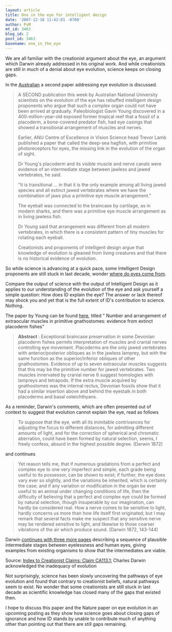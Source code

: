 ```yaml
---
layout: article
title: One in the eye for intelligent design
date: '2007-12-18 11:42:01 -0700'
author: PvM
mt_id: 3463
blog_id: 2
post_id: 3463
basename: one_in_the_eye
---
```

We are all familiar with the creationist argument about the eye, an argument which Darwin already addressed in his original work. And while creationists are still in much of a denial about eye evolution, science keeps on closing gaps.

In the [Australian](http://www.theaustralian.news.com.au/story/0,25197,22918796-12332,00.html) a second paper addressing eye evolution is discussed. 

> A SECOND publication this week by Australian National University scientists on the evolution of the
> eye has rebuffed intelligent design proponents who argue that such a complex organ could not have
> been arrived at gradually. Paleobiologist Gavin Young discovered in a 400-million-year-old exposed former tropical reef that a fossil of a placoderm, a bone-covered predator fish, had eye casings that showed a transitional arrangement of muscles and nerves.
> 
> Earlier, ANU Centre of Excellence in Vision Science head Trevor Lamb published a paper that called the deep-sea hagfish, with primitive photoreceptors for eyes, the missing link in the evolution of the organ of sight.
> 
> Dr Young's placoderm and its visible muscle and nerve canals were evidence of an intermediate stage between jawless and jawed vertebrates, he said.
> 
> "It is transitional ... in that it is the only example among all living jawed species and all extinct jawed vertebrates where we have the combination of jaws plus a primitive eye muscle arrangement."
> 
> The eyeball was connected to the braincase by cartilage, as in modern sharks, and there was a primitive eye muscle arrangement as in living jawless fish.
> 
> Dr Young said that arrangement was different from all modern vertebrates, in which there is a consistent pattern of tiny muscles for rotating each eyeball.
> 
> Creationists and proponents of intelligent design argue that knowledge of evolution is gleaned from living creatures and that there is no historical evidence of evolution.

So while science is advancing at a quick pace, some Intelligent Design proponents are still stuck in last decade, wonder [where do eyes come from](http://www.uncommondescent.com/intelligent-design/where-do-eyes-come-from/).

Compare the output of science with the output of Intelligent Design as it applies to our understanding of the evolution of the eye and ask yourself a simple question: How does ID explain the eye?
The answer or lack thereof may shock you and yet that is the full extent of ID's contribution to science. Nothing.

The paper by Young can be found [here](http://journals.royalsociety.org/content/567m1711432025rn/), titled " Number and arrangement of extraocular muscles in primitive gnathostomes: evidence from extinct placoderm fishes"

> **Abstract** : Exceptional braincase preservation in some Devonian placoderm fishes permits interpretation of muscles and cranial nerves controlling eye movement. Placoderms are the only jawed vertebrates with anterior/posterior obliques as in the jawless lamprey, but with the same function as the superior/inferior obliques of other gnathostomes. Evidence of up to seven extraocular muscles suggests that this may be the primitive number for jawed vertebrates. Two muscles innervated by cranial nerve 6 suggest homologies with lampreys and tetrapods. If the extra muscle acquired by gnathostomes was the internal rectus, Devonian fossils show that it had a similar insertion above and behind the eyestalk in both placoderms and basal osteichthyans.

As a reminder, Darwin's comments, which are often presented out of context to suggest that evolution cannot explain the eye, read as follows

> To suppose that the eye, with all its inimitable contrivances for adjusting the focus to different distances, for admitting different amounts of light, and for the correction of spherical and chromatic aberration, could have been formed by natural selection, seems, I freely confess, absurd in the highest possible degree. (Darwin 1872)

and continues

> Yet reason tells me, that if numerous gradations from a perfect and complex eye to one very imperfect and simple, each grade being useful to its possessor, can be shown to exist; if further, the eye does vary ever so slightly, and the variations be inherited, which is certainly the case; and if any variation or modification in the organ be ever useful to an animal under changing conditions of life, then the difficulty of believing that a perfect and complex eye could be formed by natural selection, though insuperable by our imagination, can hardly be considered real. How a nerve comes to be sensitive to light, hardly concerns us more than how life itself first originated; but I may remark that several facts make me suspect that any sensitive nerve may be rendered sensitive to light, and likewise to those coarser vibrations of the air which produce sound. (Darwin 1872, 143-144)

Darwin [continues with three more pages](http://www.talkorigins.org/faqs/origin/chapter6.html) describing a sequence of plausible intermediate stages between eyelessness and human eyes, giving examples from existing organisms to show that the intermediates are viable.

Source: [Index to Creationist Claims: Claim CA113.1:](http://www.talkorigins.org/indexcc/CA/CA113_1.html) Charles Darwin acknowledged the inadequacy of evolution 

Not surprisingly, science has been slowly uncovering the pathways of eye evolution and found that contrary to creationist beliefs, natural pathways seem to exist. No wonder that some creationists are still stuck in last decade as scientific knowledge has closed many of the gaps that existed then.

I hope to discuss this paper and the Nature paper on eye evolution in an upcoming posting as they show how science goes about closing gaps of ignorance and how ID stands by unable to contribute much of anything other than pointing out that there are still gaps remaining.
